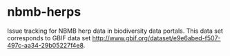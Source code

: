 # nbmb-herps
Issue tracking for NBMB herp data in biodiversity data portals. This data set corresponds to GBIF data set http://www.gbif.org/dataset/e9e6abed-f507-497c-aa34-29b05227f4e8.
